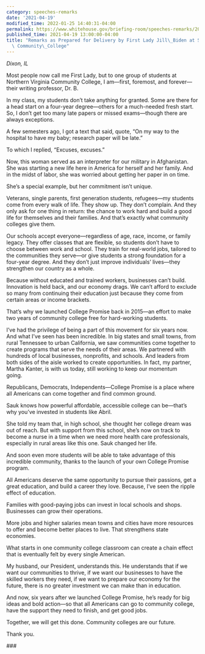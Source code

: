 ```yaml
---
category: speeches-remarks
date: '2021-04-19'
modified_time: 2022-01-25 14:40:31-04:00
permalink: https://www.whitehouse.gov/briefing-room/speeches-remarks/2021/04/19/remarks-as-prepared-for-delivery-by-first-lady-jill-biden-at-sauk-valley-community-college/
published_time: 2021-04-19 13:00:00-04:00
title: "Remarks as Prepared for Delivery by First Lady Jill\_Biden at Sauk Valley\
  \ Community\_College"
---
```

 
*Dixon, IL*

Most people now call me First Lady, but to one group of students at
Northern Virginia Community College, I am—first, foremost, and
forever—their writing professor, Dr. B.  

In my class, my students don’t take anything for granted. Some are there
for a head start on a four-year degree—others for a much-needed fresh
start. So, I don’t get too many late papers or missed exams—though there
are always exceptions.  

A few semesters ago, I got a text that said, quote, “On my way to the
hospital to have my baby; research paper will be late.”  

To which I replied, “Excuses, excuses.” 

Now, this woman served as an interpreter for our military in
Afghanistan. She was starting a new life here in America for herself and
her family. And in the midst of labor, she was worried about getting her
paper in on time.   

She’s a special example, but her commitment isn’t unique.  

Veterans, single parents, first generation students, refugees—my
students come from every walk of life. They show up. They don’t
complain. And they only ask for one thing in return: the chance to work
hard and build a good life for themselves and their families. And that’s
exactly what community colleges give them.  

Our schools accept everyone—regardless of age, race, income, or family
legacy. They offer classes that are flexible, so students don’t have to
choose between work and school. They train for real-world jobs, tailored
to the communities they serve—or give students a strong foundation for a
four-year degree. And they don’t just improve individuals’ lives—they
strengthen our country as a whole.  

Because without educated and trained workers, businesses can’t build.
Innovation is held back, and our economy drags. We can’t afford to
exclude so many from continuing their education just because they come
from certain areas or income brackets.  

That’s why we launched College Promise back in 2015—an effort to make
two years of community college free for hard-working students.  

I’ve had the privilege of being a part of this movement for six years
now. And what I’ve seen has been incredible. In big states and small
towns, from rural Tennessee to urban California, we saw communities come
together to create programs that serve the needs of their areas. We
partnered with hundreds of local businesses, nonprofits, and schools.
And leaders from both sides of the aisle worked to create
opportunities. In fact, my partner, Martha Kanter, is with us today,
still working to keep our momentum going.   

Republicans, Democrats, Independents—College Promise is a place where
all Americans can come together and find common ground.  

Sauk knows how powerful affordable, accessible college can be—that’s why
you’ve invested in students like Abril.   

She told my team that, in high school, she thought her college dream was
out of reach. But with support from this school, she’s now on track to
become a nurse in a time when we need more health care professionals,
especially in rural areas like this one. Sauk changed her life.  

And soon even more students will be able to take advantage of this
incredible community, thanks to the launch of your own College Promise
program.  

All Americans deserve the same opportunity to pursue their passions, get
a great education, and build a career they love. Because, I’ve seen the
ripple effect of education.  

Families with good-paying jobs can invest in local schools and shops.
Businesses can grow their operations.  

More jobs and higher salaries mean towns and cities have more resources
to offer and become better places to live. That strengthens state
economies.  

What starts in one community college classroom can create a chain effect
that is eventually felt by every single American. 

My husband, our President, understands this. He understands that if we
want our communities to thrive, if we want our businesses to have the
skilled workers they need, if we want to prepare our economy for the
future, there is no greater investment we can make than in education.  

And now, six years after we launched College Promise, he’s ready for big
ideas and bold action—so that all Americans can go to community college,
have the support they need to finish, and get good jobs. 

Together, we will get this done. Community colleges are our future.  

Thank you.    

\### 
